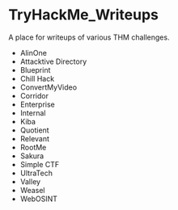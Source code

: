 # TryHackMe_Writeups

A place for writeups of various THM challenges.

- AlinOne
- Attacktive Directory
- Blueprint
- Chill Hack
- ConvertMyVideo
- Corridor
- Enterprise
- Internal
- Kiba
- Quotient
- Relevant
- RootMe
- Sakura
- Simple CTF
- UltraTech
- Valley
- Weasel
- WebOSINT
